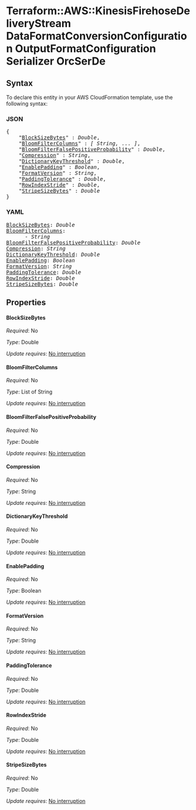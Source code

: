 # Terraform::AWS::KinesisFirehoseDeliveryStream DataFormatConversionConfiguration OutputFormatConfiguration Serializer OrcSerDe

## Syntax

To declare this entity in your AWS CloudFormation template, use the following syntax:

### JSON

<pre>
{
    "<a href="#blocksizebytes" title="BlockSizeBytes">BlockSizeBytes</a>" : <i>Double</i>,
    "<a href="#bloomfiltercolumns" title="BloomFilterColumns">BloomFilterColumns</a>" : <i>[ String, ... ]</i>,
    "<a href="#bloomfilterfalsepositiveprobability" title="BloomFilterFalsePositiveProbability">BloomFilterFalsePositiveProbability</a>" : <i>Double</i>,
    "<a href="#compression" title="Compression">Compression</a>" : <i>String</i>,
    "<a href="#dictionarykeythreshold" title="DictionaryKeyThreshold">DictionaryKeyThreshold</a>" : <i>Double</i>,
    "<a href="#enablepadding" title="EnablePadding">EnablePadding</a>" : <i>Boolean</i>,
    "<a href="#formatversion" title="FormatVersion">FormatVersion</a>" : <i>String</i>,
    "<a href="#paddingtolerance" title="PaddingTolerance">PaddingTolerance</a>" : <i>Double</i>,
    "<a href="#rowindexstride" title="RowIndexStride">RowIndexStride</a>" : <i>Double</i>,
    "<a href="#stripesizebytes" title="StripeSizeBytes">StripeSizeBytes</a>" : <i>Double</i>
}
</pre>

### YAML

<pre>
<a href="#blocksizebytes" title="BlockSizeBytes">BlockSizeBytes</a>: <i>Double</i>
<a href="#bloomfiltercolumns" title="BloomFilterColumns">BloomFilterColumns</a>: <i>
      - String</i>
<a href="#bloomfilterfalsepositiveprobability" title="BloomFilterFalsePositiveProbability">BloomFilterFalsePositiveProbability</a>: <i>Double</i>
<a href="#compression" title="Compression">Compression</a>: <i>String</i>
<a href="#dictionarykeythreshold" title="DictionaryKeyThreshold">DictionaryKeyThreshold</a>: <i>Double</i>
<a href="#enablepadding" title="EnablePadding">EnablePadding</a>: <i>Boolean</i>
<a href="#formatversion" title="FormatVersion">FormatVersion</a>: <i>String</i>
<a href="#paddingtolerance" title="PaddingTolerance">PaddingTolerance</a>: <i>Double</i>
<a href="#rowindexstride" title="RowIndexStride">RowIndexStride</a>: <i>Double</i>
<a href="#stripesizebytes" title="StripeSizeBytes">StripeSizeBytes</a>: <i>Double</i>
</pre>

## Properties

#### BlockSizeBytes

_Required_: No

_Type_: Double

_Update requires_: [No interruption](https://docs.aws.amazon.com/AWSCloudFormation/latest/UserGuide/using-cfn-updating-stacks-update-behaviors.html#update-no-interrupt)

#### BloomFilterColumns

_Required_: No

_Type_: List of String

_Update requires_: [No interruption](https://docs.aws.amazon.com/AWSCloudFormation/latest/UserGuide/using-cfn-updating-stacks-update-behaviors.html#update-no-interrupt)

#### BloomFilterFalsePositiveProbability

_Required_: No

_Type_: Double

_Update requires_: [No interruption](https://docs.aws.amazon.com/AWSCloudFormation/latest/UserGuide/using-cfn-updating-stacks-update-behaviors.html#update-no-interrupt)

#### Compression

_Required_: No

_Type_: String

_Update requires_: [No interruption](https://docs.aws.amazon.com/AWSCloudFormation/latest/UserGuide/using-cfn-updating-stacks-update-behaviors.html#update-no-interrupt)

#### DictionaryKeyThreshold

_Required_: No

_Type_: Double

_Update requires_: [No interruption](https://docs.aws.amazon.com/AWSCloudFormation/latest/UserGuide/using-cfn-updating-stacks-update-behaviors.html#update-no-interrupt)

#### EnablePadding

_Required_: No

_Type_: Boolean

_Update requires_: [No interruption](https://docs.aws.amazon.com/AWSCloudFormation/latest/UserGuide/using-cfn-updating-stacks-update-behaviors.html#update-no-interrupt)

#### FormatVersion

_Required_: No

_Type_: String

_Update requires_: [No interruption](https://docs.aws.amazon.com/AWSCloudFormation/latest/UserGuide/using-cfn-updating-stacks-update-behaviors.html#update-no-interrupt)

#### PaddingTolerance

_Required_: No

_Type_: Double

_Update requires_: [No interruption](https://docs.aws.amazon.com/AWSCloudFormation/latest/UserGuide/using-cfn-updating-stacks-update-behaviors.html#update-no-interrupt)

#### RowIndexStride

_Required_: No

_Type_: Double

_Update requires_: [No interruption](https://docs.aws.amazon.com/AWSCloudFormation/latest/UserGuide/using-cfn-updating-stacks-update-behaviors.html#update-no-interrupt)

#### StripeSizeBytes

_Required_: No

_Type_: Double

_Update requires_: [No interruption](https://docs.aws.amazon.com/AWSCloudFormation/latest/UserGuide/using-cfn-updating-stacks-update-behaviors.html#update-no-interrupt)

